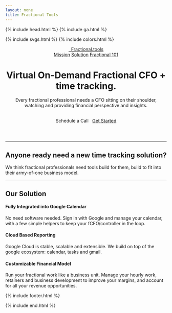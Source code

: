 ```yaml
---
layout: none
title: Fractional Tools
---
```


{% include head.html %}
{% include ga.html %}

<body>

{% include svgs.html %}
{% include colors.html %}

<!-- markdownlint-disable -->
<div class="container py-3">
  <header>
    <div class="d-flex flex-column flex-md-row align-items-center pb-3 mb-4 border-bottom">
      <a href="/" class="d-flex align-items-center link-body-emphasis text-decoration-none">
        &nbsp;
        <span class="fs-4">
          Fractional.tools
        </span>
      </a>
      <nav class="d-inline-flex mt-2 mt-md-0 ms-md-auto">
        <a class="me-3 py-2 link-body-emphasis text-decoration-none fs-7" href="#mission">Mission</a>
        <a class="me-3 py-2 link-body-emphasis text-decoration-none fs-7" href="#solution">Solution</a>
        <a class="me-3 py-2 link-body-emphasis text-decoration-none fs-7" href="blog">Fractional 101</a>
      </nav>
    </div>
    <div class="pricing-header p-3 pb-md-4 mt-5 mx-auto text-center">
      <h1 class="display-5 fw-normal text-body-emphasis">
        Virtual On-Demand Fractional CFO + time tracking.
      </h1>
      <p class="fs-5 mt-4 text-body-secondary">
        Every fractional professional needs a CFO sitting on their
        shoulder, watching and providing financial perspective and insights.
      </p>
      <br/>
      <a class="btn btn-lg d-block d-md-inline btn-primary" target="calendly"
        onclick="Calendly.initPopupWidget({url: 'https://calendly.com/stephan-smith/introduction'});return false;">
        Schedule a Call
      </a>
      &nbsp;
      <a class="btn btn-lg d-block d-md-inline btn-primary" href="https://app.fractional.tools" class="small text-muted">
        Get Started
      </a>
    </div>
</header>

<main>
  <a name="mission"></a>
  <hr>
  <div class="pricing-header p-3 pb-md-4 mx-auto text-center">
    <h2 class="display-6 text-center mb-4">
      Anyone ready need a new time tracking solution?
    </h2>
    <p class="fs-5 text-body-secondary">
      We think fractional professionals need tools build for them,
      build to fit into their army-of-one business model.
    </p>
  </div>
  <hr>
  <div class="pricing-headerk pb-3 kpb-md-4 mx-auto" style="width: 90% !important;">
    <a name="solution"></a>
    <h2 class="display-6 text-center mb-4">
      Our Solution
    </h2>
  </div>
  <a name="packages"></a>
  <div class="row mb-3">
    <div class="col">
      <div class="card mb-4 rounded-3 shadow-sm">
        <div class="card-header py-3">
          <h4 class="my-0 fw-normal">
            Fully Integrated into Google Calendar
          </h4>
        </div>
        <div class="card-body">
          <p>
            No need software needed. Sign in with Google and
            manage your calendar, with a few simple helpers
            to keep your fCFO/controller in the loop.
          </p>
        </div>
      </div>
    </div>
  </div>
  <div class="row mb-3">
    <div class="col">
      <div class="card mb-4 rounded-3 shadow-sm">
        <div class="card-header py-3">
          <h4 class="my-0 fw-normal">
            Cloud Based Reporting
          </h4>
        </div>
        <div class="card-body">
          <p>
            Google Cloud is stable, scalable and extensible. We build on top of
            the google ecosystem: calendar, tasks and gmail.
          </p>
        </div>
      </div>
    </div>
  </div>
  <div class="row mb-3">
    <div class="col">
      <div class="card mb-4 rounded-3 shadow-sm">
        <div class="card-header py-3">
          <h4 class="my-0 fw-normal">
            Customizable Financial Model
          </h4>
        </div>
        <div class="card-body">
          <div class="row">
            <div class="col-12 col-md-12">
              <p>
                Run your fractional work like a business unit. Manage your
                hourly work, retainers and business development to improve
                your margins, and account for all your revenue opportunities.
              </p>
            </div>
          </div>
        </div>
      </div>
    </div>
  </div>
</main>

{% include footer.html %}

<!-- markdownlint-enable -->
{% include end.html %}
